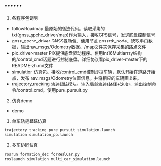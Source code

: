 # ……
1. 各程序包说明
- followRoadmap 最原始的循迹代码。读取采集的txt(gnss_gpchc_driver/map)作为输入，接收GPS信号，发送底盘控制信号
- gnss_gpchc_driver GNSS驱动包。使用节点 gnssrtk_node。读取串口数据，输出nav_msgs/Odometry数据。/map文件夹保存采集的路点文件
- pix_driver-master PIX提供底盘驱动程序。使用Int16Multiarray结构的/control_cmd话题进行控制底盘。详细协议看pix_driver-master下的README-zh.md文件
- simulation 仿真包。接收/control_cmd控制虚拟车辆，默认开始在道路开始点，发布 nav_msgs/Odometry位置信息。并将相应的车辆画出来。
- trajectory_tracking 轨迹跟踪模块。输入局部轨迹(路径+速度)，输出控制命令/control_cmd。使用pure_pursuit.py


2. 仿真demo
- demo 
 1. 单车轨迹跟踪仿真
```bash
trajectory_tracking pure_pursuit_simulation.launch
simulation simulation_pp.launch
```
2. 多车协同仿真
```bash
rosrun formation_dec forRealCar.py
roslaunch simulation multi_car_simulation.launch
```
